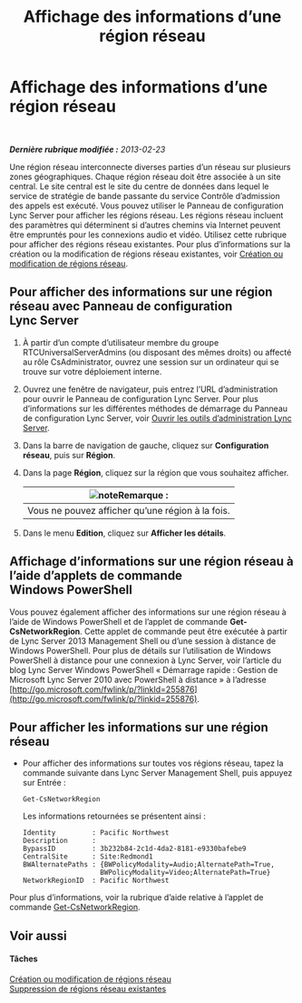 ﻿---
title: Affichage des informations d’une région réseau
TOCTitle: Affichage des informations d’une région réseau
ms:assetid: 665740d0-a3ed-460f-8337-5ed945f90589
ms:mtpsurl: https://technet.microsoft.com/fr-fr/library/JJ688076(v=OCS.15)
ms:contentKeyID: 49891373
ms.date: 05/20/2016
mtps_version: v=OCS.15
ms.translationtype: HT
---

# Affichage des informations d’une région réseau

 

_**Dernière rubrique modifiée :** 2013-02-23_

Une région réseau interconnecte diverses parties d’un réseau sur plusieurs zones géographiques. Chaque région réseau doit être associée à un site central. Le site central est le site du centre de données dans lequel le service de stratégie de bande passante du service Contrôle d’admission des appels est exécuté. Vous pouvez utiliser le Panneau de configuration Lync Server pour afficher les régions réseau. Les régions réseau incluent des paramètres qui déterminent si d’autres chemins via Internet peuvent être empruntés pour les connexions audio et vidéo. Utilisez cette rubrique pour afficher des régions réseau existantes. Pour plus d’informations sur la création ou la modification de régions réseau existantes, voir [Création ou modification de régions réseau](lync-server-2013-creating-or-modifying-network-regions.md).

## Pour afficher des informations sur une région réseau avec Panneau de configuration Lync Server

1.  À partir d’un compte d’utilisateur membre du groupe RTCUniversalServerAdmins (ou disposant des mêmes droits) ou affecté au rôle CsAdministrator, ouvrez une session sur un ordinateur qui se trouve sur votre déploiement interne.

2.  Ouvrez une fenêtre de navigateur, puis entrez l’URL d’administration pour ouvrir le Panneau de configuration Lync Server. Pour plus d’informations sur les différentes méthodes de démarrage du Panneau de configuration Lync Server, voir [Ouvrir les outils d’administration Lync Server](lync-server-2013-open-lync-server-administrative-tools.md).

3.  Dans la barre de navigation de gauche, cliquez sur **Configuration réseau**, puis sur **Région**.

4.  Dans la page **Région**, cliquez sur la région que vous souhaitez afficher.
    
    <table>
    <thead>
    <tr class="header">
    <th><img src="images/Gg398920.note(OCS.15).gif" title="note" alt="note" />Remarque :</th>
    </tr>
    </thead>
    <tbody>
    <tr class="odd">
    <td>Vous ne pouvez afficher qu’une région à la fois.</td>
    </tr>
    </tbody>
    </table>


5.  Dans le menu **Edition**, cliquez sur **Afficher les détails**.

## Affichage d’informations sur une région réseau à l’aide d’applets de commande Windows PowerShell

Vous pouvez également afficher des informations sur une région réseau à l’aide de Windows PowerShell et de l’applet de commande **Get-CsNetworkRegion**. Cette applet de commande peut être exécutée à partir de Lync Server 2013 Management Shell ou d’une session à distance de Windows PowerShell. Pour plus de détails sur l’utilisation de Windows PowerShell à distance pour une connexion à Lync Server, voir l’article du blog Lync Server Windows PowerShell « Démarrage rapide : Gestion de Microsoft Lync Server 2010 avec PowerShell à distance » à l’adresse [http://go.microsoft.com/fwlink/p/?linkId=255876](http://go.microsoft.com/fwlink/p/?linkid=255876).

## Pour afficher les informations sur une région réseau

  - Pour afficher des informations sur toutes vos régions réseau, tapez la commande suivante dans Lync Server Management Shell, puis appuyez sur Entrée :
    
        Get-CsNetworkRegion
    
    Les informations retournées se présentent ainsi :
    
        Identity         : Pacific Northwest
        Description      :
        BypassID         : 3b232b84-2c1d-4da2-8181-e9330bafebe9
        CentralSite      : Site:Redmond1
        BWAlternatePaths : {BWPolicyModality=Audio;AlternatePath=True, 
                           BWPolicyModality=Video;AlternatePath=True}
        NetworkRegionID  : Pacific Northwest

Pour plus d’informations, voir la rubrique d’aide relative à l’applet de commande [Get-CsNetworkRegion](https://docs.microsoft.com/en-us/powershell/module/skype/Get-CsNetworkRegionLink).

## Voir aussi

#### Tâches

[Création ou modification de régions réseau](lync-server-2013-creating-or-modifying-network-regions.md)  
[Suppression de régions réseau existantes](lync-server-2013-deleting-existing-network-regions.md)

